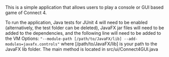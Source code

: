 This is a simple application that allows users to play a console or GUI based game of Connect 4.

To run the application, Java tests for JUnit 4 will need to be enabled (alternatively, the test 
folder can be deleted), JavaFX jar files will need to be added to the dependencies, and the 
following line will need to be added to the VM Options: 
``` "--module-path [/path/to/JavaFX/lib] --add-modules=javafx.controls" ```
where [/path/to/JavaFX/lib] is your path to the JavaFX lib folder.
The main method is located in src/ui/Connect4GUI.java